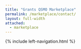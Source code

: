 ```yaml
---
title: "Grants QSMO Marketplace"
permalink: /marketplace/contact/
layout: full-width
attached:
  - marketplace
---
```


<div class="grid-container">
  <div id="esgms-header" class="grid-row">
    {% include left-navigation.html %}
  <!--   <div class="column-left desktop:grid-col-9">
      {% include grantHeader.html %}
      <div class="home-content">
          <p>
      Are you considering modernizing your grants solutions or services? We want to hear from you! Reach out to us at
      <a class="email-link" href="mailto:GrantsQSMO@hhs.gov">GrantsQSMO@hhs.gov</a>, and here's how we can assist you:
      </p>

      <div class="bullet-section">
      <ul>
        <li>Schedule a meeting or share tailored insights about using the Grants QSMO Marketplace, including grants management solutions and services for federal agencies.</li>
        <li>Provide answers to any questions not covered in our Frequently Asked Questions (FAQs).</li>
        <li>Gather your feedback to enhance our website and services.</li>
      </ul>
      </div>

      <p>We look forward to supporting your grants modernization journey!</p>

      <div class="newsletter-section">
        <div class="left-box">
          Stay Up to Date with<br />Grants QSMO!<br />
          <a href="#">(click here)</a>
        </div>
        <div class="right-box">
          Subscribe to our newsletter and get Grants QSMO news and updates delivered right to your inbox.
        </div>
      </div>


      <p class="note">
      *Clicking the button above creates a pre-filled email—simply review and hit send!
      </p>
      </div>
      {% include grantFooter.html %}
    </div> -->
  </div>
</div>

